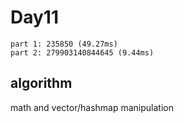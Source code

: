 # Day11

```
part 1: 235850 (49.27ms)
part 2: 279903140844645 (9.44ms)
```

## algorithm

math and vector/hashmap manipulation